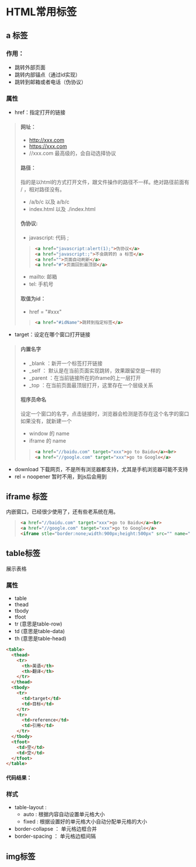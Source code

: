 # HTML常用标签
## a 标签
### 作用：
* 跳转外部页面    
* 跳转内部锚点（通过id实现）
* 跳转到邮箱或者电话（伪协议）
### 属性
* href：指定打开的链接
> #### 网址：
> * http://xxx.com
> * https://xxx.com
> * //xxx.com 最高级的，会自动选择协议
> #### 路径：
> 指的是以html的方式打开文件，跟文件操作的路径不一样。绝对路径前面有 / ，相对路径没有。
> * /a/b/c 以及 a/b/c
> * index.html 以及 ./index.html
> #### 伪协议:
> * javascript: 代码 ;
>> ``` html
>> <a href="javascript:alert(1);">伪协议</a>
>> <a href="javascript:;">不会跳转的 a 标签</a> 
>> <a href="">页面自动刷新</a>
>> <a href="#">页面回到最顶部</a>
>> ```
> * mailto: 邮箱
> * tel: 手机号
> #### 取值为id：
> * href = "#xxx"
> > ```html
> > <a href="#idName">跳转到指定标签</a>
> > ```
* target：设定在哪个窗口打开链接
>#### 内置名字
> * _blank ：新开一个标签打开链接
> * _self ： 默认是在当前页面实现跳转，效果跟留空是一样的
> * _parent ：在当前链接所在的iframe的上一层打开
> * _top ：在当前页面最顶层打开，这里存在一个层级关系
> #### 程序员命名
> 设定一个窗口的名字，点击链接时，浏览器会检测是否存在这个名字的窗口如果没有，就新建一个
> * window 的 name
> * iframe 的 name
> >```html
> > <a href="//baidu.com" target="xxx">go to Baidu</a><br>
> > <a href="//google.com" target="xxx">go to Google</a>
> >```
* download 下载网页，不是所有浏览器都支持，尤其是手机浏览器可能不支持
* rel = noopener 暂时不用，到js后会用到
  
## iframe 标签
内嵌窗口，已经很少使用了，还有些老系统在用。
>```html
><a href="//baidu.com" target="xxx">go to Baidu</a><br>
><a href="//google.com" target="xxx">go to Google</a>
><iframe stle="border:none;width:900px;height:500px" src="" name="xxx"></iframe>
>```

## table标签
展示表格
### 属性
* table
* thead
* tbody
* tfoot
* tr (意思是table-row)
* td (意思是table-data)
* th (意思是table-head)
```html
<table>
  <thead>
    <tr>
      <th>英语</th>
      <th>翻译</th>
    </tr>
  </thead>
  <tbody>
    <tr>
      <td>target</td>
      <td>目标</td>
    </tr>
    <tr>
      <td>reference</td>
      <td>引用</td>
    </tr>
  </tbody>
  <tfoot>
    <td>空</td>
    <td>空</td>
  </tfoot>
</table>
```
#### 代码结果：
<!-- ![代码结果](https://github.com/Bum-Ble/Notes/raw/main/assets/table.png) -->
### 样式
* table-layout :
  - auto : 根据内容自动设置单元格大小
  - fixed : 根据设置好的单元格大小自动分配单元格的大小
* border-collapse ： 单元格边框合并
* border-spacing ： 单元格边框间隔

## img标签

